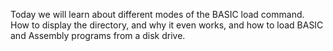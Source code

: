 Today we will learn about different modes of the BASIC load command. How to display the directory, and why it even works, and how to load BASIC and Assembly programs from a disk drive.